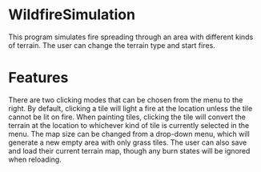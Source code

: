 # WildfireSimulation
This program simulates fire spreading through an area with different kinds of terrain. The user can change the terrain type and start fires.


# Features
There are two clicking modes that can be chosen from the menu to the right. By default, clicking a tile will light a fire at the location unless the tile cannot be lit on fire. When painting tiles, clicking the tile will convert the terrain at the location to whichever kind of tile is currently selected in the menu. The map size can be changed from a drop-down menu, which will generate a new empty area with only grass tiles. The user can also save and load their current terrain map, though any burn states will be ignored when reloading.
